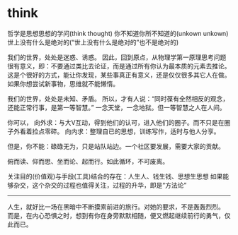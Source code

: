 # think

哲学是思想思想的学问(think thought)
你不知道你所不知道的(unkown unkown)
世上没有什么是绝对的(“世上没有什么是绝对的”也不是绝对的)

我们的世界，处处是迷惑、诱惑。
因此，回到原点，从物理学第一原理思考问题很有意义，即：不要通过类比去论证，而是通过所有你认为最本质的元素去推论。
这是个很好的方式，能让你发现，某些事真正有意义，还是仅仅很多其它人在做。如果你想尝试新事物，思维就不能懒惰。

我们的世界，处处是未知、矛盾。
所以，才有人说：“同时葆有全然相反的观念，还能正常行事，是第一等智慧。”
一念天堂，一念地狱。但一等智慧之人在人间。

你可以，
向外求：与大V互动，得到他们的认可，进入他们的圈子。而不只是在圈子外看着捡点零碎。
向内求：整理自已的思想，训练写作，适时与他人分享。

但是，你不能：碌碌无为，只是站队站边。一个社区要发展，需要大家的贡献。

俯而读、仰而思、坐而论、起而行。如此循环，不可废离。

关注目的(价值观)与手段(工具)结合的存在：人生人、钱生钱、思想生思想
如果能够杂交，这个杂交的过程也值得关注，过程的升华，即是“方法论”

--------------------
人生，就好比一场在黑暗中不断摸索前进的旅行。对她的要求，不是轰轰烈烈。
而是，在内心恐惧之时，想到有你在身旁默默相随，便又燃起继续前行的勇气，仅此而已。

